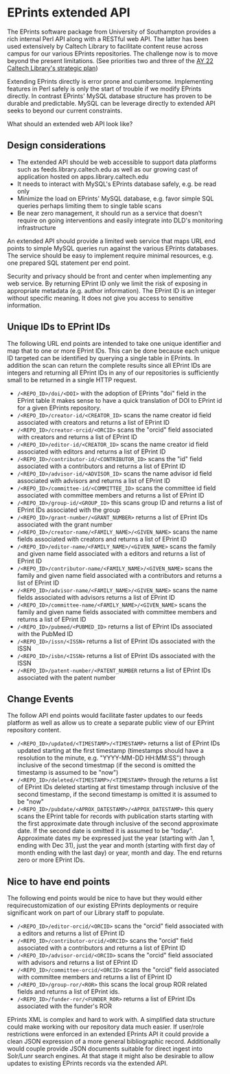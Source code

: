 EPrints extended API
====================

The EPrints software package from University of Southampton provides a rich internal Perl API along with a RESTful web API. The latter has been used extensively by Caltech Library to facilitate content reuse across campus for our various EPrints repositories. The challenge now is to move beyond the present limitations. (See priorities two and three of the [AY 22 Caltech Library's strategic plan](https://caltechlibrary.atlassian.net/wiki/spaces/ADMIN/pages/2500493313/AY22+Library-Wide+Strategic+Plan+Objectives))


Extending EPrints directly is error prone and cumbersome. Implementing features in Perl safely is only the start of trouble if we modify EPrints  directly. In contrast EPrints' MySQL database structure has proven to be durable and predictable. MySQL can be leverage directly to extended API seeks to beyond our current constraints.

What should an extended web API look like?

Design considerations
---------------------

- The extended API should be web accessible to support data platforms such as feeds.library.caltech.edu as well as our growing cast of application hosted on apps.library.caltech.edu
- It needs to interact with MySQL's EPrints database safely, e.g. be read only
- Minimize the load on EPrints' MySQL database, e.g. favor simple SQL queries perhaps limiting them to single table scans
- Be near zero management, it should run as a service that doesn't require on going interventions and easily integrate into DLD's monitoring infrastructure

An extended API should provide a limited web service that maps URL end points to simple MySQL queries run against the various EPrints databases. The service should be easy to implement require minimal resources, e.g. one prepared SQL statement per end point.

Security and privacy should be front and center when implementing any web service. By returning EPrint ID only we limit the risk of exposing in appropriate metadata (e.g. author information). The EPrint ID is an integer without specific meaning. It does not give you access to sensitive  information.


Unique IDs to EPrint IDs
------------------------

The following URL end points are intended to take one unique identifier and map that to one or more EPrint IDs. This can be done because each unique ID  targeted can be identified by querying a single table in EPrints.  In addition the scan can return the complete results since all EPrint IDs are integers and returning all EPrint IDs in any of our repositories is sufficiently small to be returned in a single HTTP request.

- `/<REPO_ID>/doi/<DOI>` with the adoption of EPrints "doi" field in the EPrint table it makes sense to have a quick translation of DOI to EPrint id for a given EPrints repository. 
- `/<REPO_ID>/creator-id/<CREATOR_ID>` scans the name creator id field associated with creators and returns a list of EPrint ID 
- `/<REPO_ID>/creator-orcid/<ORCID>` scans the "orcid" field associated with creators and returns a list of EPrint ID 
- `/<REPO_ID>/editor-id/<CREATOR_ID>` scans the name creator id field associated with editors and returns a list of EPrint ID 
- `/<REPO_ID>/contributor-id/<CONTRIBUTOR_ID>` scans the "id" field associated with a contributors and returns a list of EPrint ID 
- `/<REPO_ID>/advisor-id/<ADVISOR_ID>` scans the name advisor id field associated with advisors and returns a list of EPrint ID 
- `/<REPO_ID>/committee-id/<COMMITTEE_ID>` scans the committee id field associated with committee members and returns a list of EPrint ID
- `/<REPO_ID>/group-id/<GROUP_ID>` this scans group ID and returns a list of EPrint IDs associated with the group
- `/<REPO_ID>/grant-number/<GRANT_NUMBER>` returns a list of EPrint IDs associated with the grant number
- `/<REPO_ID>/creator-name/<FAMILY_NAME>/<GIVEN_NAME>` scans the name fields associated with creators and returns a list of EPrint ID 
- `/<REPO_ID>/editor-name/<FAMILY_NAME>/<GIVEN_NAME>` scans the family and given name field associated with a editors and returns a list of EPrint ID 
- `/<REPO_ID>/contributor-name/<FAMILY_NAME>/<GIVEN_NAME>` scans the family and given name field associated with a contributors and returns a list of EPrint ID 
- `/<REPO_ID>/advisor-name/<FAMILY_NAME>/<GIVEN_NAME>` scans the name fields associated with advisors returns a list of EPrint ID 
- `/<REPO_ID>/committee-name/<FAMILY_NAME>/<GIVEN_NAME>` scans the family and given name fields associated with committee members and returns a list of EPrint ID
- `/<REPO_ID>/pubmed/<PUBMED_ID>` returns a list of EPrint IDs associated with the PubMed ID
- `/<REPO_ID>/issn/<ISSN>` returns a list of EPrint IDs associated with the ISSN
- `/<REPO_ID>/isbn/<ISSN>` returns a list of EPrint IDs associated with the ISSN
- `/<REPO_ID>/patent-number/<PATENT_NUMBER` returns a list of EPrint IDs associated with the patent number


Change Events
-------------

The follow API end points would facilitate faster updates to our feeds platform as well as allow us to create a separate public view of our EPrint repository content.

- `/<REPO_ID>/updated/<TIMESTAMP>/<TIMESTAMP>` returns a list of EPrint IDs updated starting at the first timestamp (timestamps should have a resolution to the minute, e.g. "YYYY-MM-DD HH:MM:SS") through inclusive of the second timestmap (if the second is omitted the timestamp is assumed to be "now")
- `/<REPO_ID>/deleted/<TIMESTAMP>/<TIMESTAMP>` through the returns a list of EPrint IDs deleted starting at first timestamp through inclusive of the second timestamp, if the second timestamp is omitted it is assumed to be "now"
- `/<REPO_ID>/pubdate/<APROX_DATESTAMP>/<APPOX_DATESTAMP>` this query scans the EPrint table for records with publication starts starting with the first approximate date through inclusive of the second approximate date. If the second date is omitted it is assumed to be "today". Approximate dates my be expressed just the year (starting with Jan 1, ending with Dec 31), just the year and month (starting with first day of month ending with the last day) or year, month and day. The end returns zero or more EPrint IDs.


Nice to have end points
-----------------------

The following end points would be nice to have but they would either requirecustomization of our existing EPrints deployments or require significant work on part of our Library staff to populate.

- `/<REPO_ID>/editor-orcid/<ORCID>` scans the "orcid" field associated with a editors and returns a list of EPrint ID 
- `/<REPO_ID>/contributor-orcid/<ORCID>` scans the "orcid" field associated with a contributors and returns a list of EPrint ID 
- `/<REPO_ID>/advisor-orcid/<ORCID>` scans the "orcid" field associated with advisors and returns a list of EPrint ID
- `/<REPO_ID>/committee-orcid/<ORCID>` scans the "orcid" field associated with committee members and returns a list of EPrint ID
- `/<REPO_ID>/group-ror/<ROR>` this scans the local group ROR related fields and returns a list of EPrint ids.
- `/<REPO_ID>/funder-ror/<FUNDER_ROR>` returns a list of EPrint IDs associated with the funder's ROR

EPrints XML is complex and hard to work with. A simplified data structure could make working with our repository data much easier. If user/role restrictions were enforced in an extended EPrints API it could provide a clean JSON expression of a more general bibliographic record. Additionally would couple provide JSON documents suitable for direct ingest into Solr/Lunr search engines. At that stage it might also be desirable to allow updates to existing EPrints records via the extended API.

